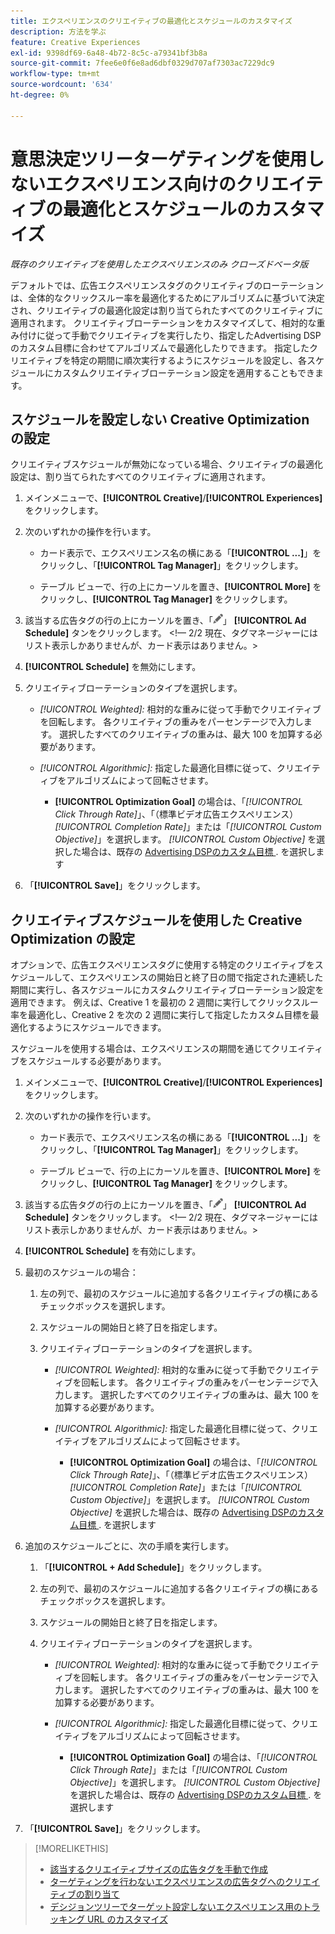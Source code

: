 ```yaml
---
title: エクスペリエンスのクリエイティブの最適化とスケジュールのカスタマイズ
description: 方法を学ぶ
feature: Creative Experiences
exl-id: 9398df69-6a48-4b72-8c5c-a79341bf3b8a
source-git-commit: 7fee6e0f6e8ad6dbf0329d707af7303ac7229dc9
workflow-type: tm+mt
source-wordcount: '634'
ht-degree: 0%

---
```


# 意思決定ツリーターゲティングを使用しないエクスペリエンス向けのクリエイティブの最適化とスケジュールのカスタマイズ

*既存のクリエイティブを使用したエクスペリエンスのみ*
*クローズドベータ版*

デフォルトでは、広告エクスペリエンスタグのクリエイティブのローテーションは、全体的なクリックスルー率を最適化するためにアルゴリズムに基づいて決定され、クリエイティブの最適化設定は割り当てられたすべてのクリエイティブに適用されます。 クリエイティブローテーションをカスタマイズして、相対的な重み付けに従って手動でクリエイティブを実行したり、指定したAdvertising DSPのカスタム目標に合わせてアルゴリズムで最適化したりできます。 指定したクリエイティブを特定の期間に順次実行するようにスケジュールを設定し、各スケジュールにカスタムクリエイティブローテーション設定を適用することもできます。

## スケジュールを設定しない Creative Optimization の設定

クリエイティブスケジュールが無効になっている場合、クリエイティブの最適化設定は、割り当てられたすべてのクリエイティブに適用されます。

1. メインメニューで、**[!UICONTROL Creative]**/**[!UICONTROL Experiences]** をクリックします。

1. 次のいずれかの操作を行います。

   * カード表示で、エクスペリエンス名の横にある「**[!UICONTROL ...]**」をクリックし、「**[!UICONTROL Tag Manager]**」をクリックします。

   * テーブル ビューで、行の上にカーソルを置き、**[!UICONTROL More]** をクリックし、**[!UICONTROL Tag Manager]** をクリックします。

1. 該当する広告タグの行の上にカーソルを置き、「![ 広告スケジュール ](/help/creative/assets/edit-gray.png " トラッキング URL を編集 ")」 **[!UICONTROL Ad Schedule]** タンをクリックします。 <!-- For targeted experiences, this is "Edit Schedules" -->&lt;!— 2/2 現在、タグマネージャーにはリスト表示しかありませんが、カード表示はありません。>

1. **[!UICONTROL Schedule]** を無効にします。

1. クリエイティブローテーションのタイプを選択します。

   * *[!UICONTROL Weighted]:* 相対的な重みに従って手動でクリエイティブを回転します。 各クリエイティブの重みをパーセンテージで入力します。 選択したすべてのクリエイティブの重みは、最大 100 を加算する必要があります。

   * *[!UICONTROL Algorithmic]:* 指定した最適化目標に従って、クリエイティブをアルゴリズムによって回転させます。

      * **[!UICONTROL Optimization Goal]** の場合は、「*[!UICONTROL Click Through Rate]*」、「（標準ビデオ広告エクスペリエンス） *[!UICONTROL Completion Rate]*」または「*[!UICONTROL Custom Objective]*」を選択します。  *[!UICONTROL Custom Objective]* を選択した場合は、既存の [Advertising DSPのカスタム目標 ](/help/dsp/optimization/custom-goal.md).<!-- Verify --> を選択します

1. 「**[!UICONTROL Save]**」をクリックします。

## クリエイティブスケジュールを使用した Creative Optimization の設定

オプションで、広告エクスペリエンスタグに使用する特定のクリエイティブをスケジュールして、エクスペリエンスの開始日と終了日の間で指定された連続した期間に実行し、各スケジュールにカスタムクリエイティブローテーション設定を適用できます。 例えば、Creative 1 を最初の 2 週間に実行してクリックスルー率を最適化し、Creative 2 を次の 2 週間に実行して指定したカスタム目標を最適化するようにスケジュールできます。

スケジュールを使用する場合は、エクスペリエンスの期間を通じてクリエイティブをスケジュールする必要があります。

1. メインメニューで、**[!UICONTROL Creative]**/**[!UICONTROL Experiences]** をクリックします。

1. 次のいずれかの操作を行います。

   * カード表示で、エクスペリエンス名の横にある「**[!UICONTROL ...]**」をクリックし、「**[!UICONTROL Tag Manager]**」をクリックします。

   * テーブル ビューで、行の上にカーソルを置き、**[!UICONTROL More]** をクリックし、**[!UICONTROL Tag Manager]** をクリックします。

1. 該当する広告タグの行の上にカーソルを置き、「![ 広告スケジュール ](/help/creative/assets/edit-gray.png " トラッキング URL を編集 ")」 **[!UICONTROL Ad Schedule]** タンをクリックします。 <!-- For targeted experiences, this is "Edit Schedules" -->&lt;!— 2/2 現在、タグマネージャーにはリスト表示しかありませんが、カード表示はありません。>

1. **[!UICONTROL Schedule]** を有効にします。

1. 最初のスケジュールの場合：

   1. 左の列で、最初のスケジュールに追加する各クリエイティブの横にあるチェックボックスを選択します。

   1. スケジュールの開始日と終了日を指定します。

   1. クリエイティブローテーションのタイプを選択します。

      * *[!UICONTROL Weighted]:* 相対的な重みに従って手動でクリエイティブを回転します。 各クリエイティブの重みをパーセンテージで入力します。 選択したすべてのクリエイティブの重みは、最大 100 を加算する必要があります。

      * *[!UICONTROL Algorithmic]:* 指定した最適化目標に従って、クリエイティブをアルゴリズムによって回転させます。

         * **[!UICONTROL Optimization Goal]** の場合は、「*[!UICONTROL Click Through Rate]*」、「（標準ビデオ広告エクスペリエンス） *[!UICONTROL Completion Rate]*」または「*[!UICONTROL Custom Objective]*」を選択します。  *[!UICONTROL Custom Objective]* を選択した場合は、既存の [Advertising DSPのカスタム目標 ](/help/dsp/optimization/custom-goal.md).<!-- Verify --> を選択します

1. 追加のスケジュールごとに、次の手順を実行します。

   1. 「**[!UICONTROL + Add Schedule]**」をクリックします。

   1. 左の列で、最初のスケジュールに追加する各クリエイティブの横にあるチェックボックスを選択します。

   1. スケジュールの開始日と終了日を指定します。

   1. クリエイティブローテーションのタイプを選択します。

      * *[!UICONTROL Weighted]:* 相対的な重みに従って手動でクリエイティブを回転します。 各クリエイティブの重みをパーセンテージで入力します。 選択したすべてのクリエイティブの重みは、最大 100 を加算する必要があります。

      * *[!UICONTROL Algorithmic]:* 指定した最適化目標に従って、クリエイティブをアルゴリズムによって回転させます。

         * **[!UICONTROL Optimization Goal]** の場合は、「*[!UICONTROL Click Through Rate]*」または「*[!UICONTROL Custom Objective]*」を選択します。  *[!UICONTROL Custom Objective]* を選択した場合は、既存の [Advertising DSPのカスタム目標 ](/help/dsp/optimization/custom-goal.md).<!-- Verify --> を選択します

1. 「**[!UICONTROL Save]**」をクリックします。

>[!MORELIKETHIS]
>
>* [ 該当するクリエイティブサイズの広告タグを手動で作成 ](/help/creative/experiences/experience-tag-create-manually.md)
>* [ ターゲティングを行わないエクスペリエンスの広告タグへのクリエイティブの割り当て ](experience-tag-assign-creatives.md)
>* [ デシジョンツリーでターゲット設定しないエクスペリエンス用のトラッキング URL のカスタマイズ ](experience-tracking-urls-no-targeting.md)
